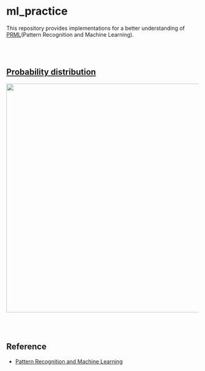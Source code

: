# ml_practice
This repository provides implementations for a better understanding of [PRML](https://www.microsoft.com/en-us/research/uploads/prod/2006/01/Bishop-Pattern-Recognition-and-Machine-Learning-2006.pdf)(Pattern Recognition and Machine Learning).

<br></br>

## [Probability distribution](https://github.com/Hiroaki-K4/ml_practice/tree/main/probability_distribution)

<img src='probability_distribution/images/beta_dist.gif' width='600'>

<br></br>

## Reference
- [Pattern Recognition and Machine Learning](https://www.microsoft.com/en-us/research/uploads/prod/2006/01/Bishop-Pattern-Recognition-and-Machine-Learning-2006.pdf)